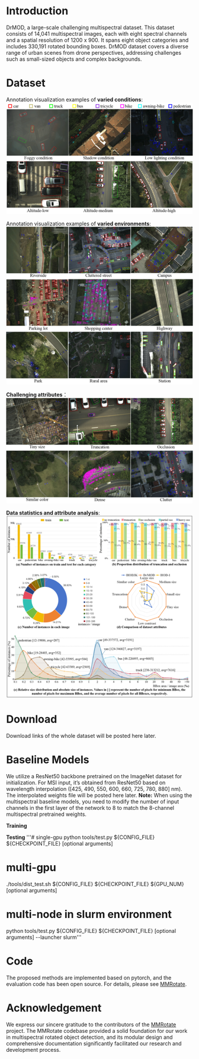 # Introduction
DrMOD, a large-scale challenging multispectral dataset. This dataset consists of 14,041 multispectral images, each with eight spectral channels and a spatial resolution of 1200 x 900. It spans eight object categories and includes 330,191 rotated bounding boxes. DrMOD dataset covers a diverse range of urban scenes from drone perspectives, addressing challenges such as small-sized objects and complex backgrounds.

# Dataset
Annotation visualization examples of **varied conditions**:
![annotation_4](https://github.com/DrMOD-330k/Multi-Spectral/blob/main/resources/annotation_4.png)

Annotation visualization examples of **varied environments**:
![annotation_2](https://github.com/DrMOD-330k/Multi-Spectral/blob/main/resources/annotation_2.png)

**Challenging attributes**：
![annotation_3](https://github.com/DrMOD-330k/Multi-Spectral/blob/main/resources/annotation_3.png)

**Data statistics and attribute analysis**:
![statistic](https://github.com/DrMOD-330k/Multi-Spectral/blob/main/resources/statistic.png)

# Download
Download links of the whole dataset will be posted here later.

# Baseline Models
We utilize a ResNet50 backbone pretrained on the ImageNet dataset for initialization. For MSI input, it’s obtained from ResNet50 based on wavelength interpolation ([425, 490, 550, 600, 660, 725, 780, 880] nm). The interpolated weights file will be posted here later. **Note:** When using the multispectral baseline models, you need to modify the number of input channels in the first layer of the network to 8 to match the 8-channel multispectral pretrained weights.

**Training**

**Testing**
'''# single-gpu
python tools/test.py ${CONFIG_FILE} ${CHECKPOINT_FILE} [optional arguments]

# multi-gpu
./tools/dist_test.sh ${CONFIG_FILE} ${CHECKPOINT_FILE} ${GPU_NUM} [optional arguments]

# multi-node in slurm environment
python tools/test.py ${CONFIG_FILE} ${CHECKPOINT_FILE} [optional arguments] --launcher slurm'''

# Code
The proposed methods are implemented based on pytorch, and the evaluation code has been open source. For details, please see [MMRotate](https://github.com/open-mmlab/mmrotate).

# Acknowledgement
We express our sincere gratitude to the contributors of the [MMRotate](https://github.com/open-mmlab/mmrotate) project. The MMRotate codebase provided a solid foundation for our work in multispectral rotated object detection, and its modular design and comprehensive documentation significantly facilitated our research and development process.
